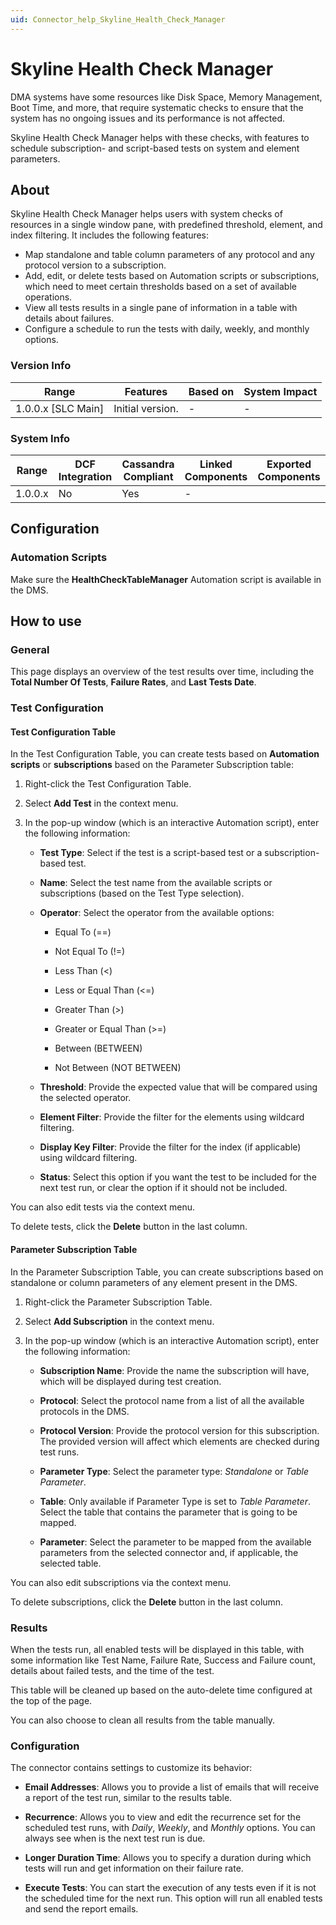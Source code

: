 ```yaml
---
uid: Connector_help_Skyline_Health_Check_Manager
---
```


# Skyline Health Check Manager

DMA systems have some resources like Disk Space, Memory Management, Boot Time, and more, that require systematic checks to ensure that the system has no ongoing issues and its performance is not affected.

Skyline Health Check Manager helps with these checks, with features to schedule subscription- and script-based tests on system and element parameters.

## About

Skyline Health Check Manager helps users with system checks of resources in a single window pane, with predefined threshold, element, and index filtering. It includes the following features:

- Map standalone and table column parameters of any protocol and any protocol version to a subscription.
- Add, edit, or delete tests based on Automation scripts or subscriptions, which need to meet certain thresholds based on a set of available operations.
- View all tests results in a single pane of information in a table with details about failures.
- Configure a schedule to run the tests with daily, weekly, and monthly options.

### Version Info

| Range              | Features         | Based on | System Impact |
|--------------------|------------------|----------|---------------|
| 1.0.0.x [SLC Main] | Initial version. | -        | -             |

### System Info

| Range   | DCF Integration | Cassandra Compliant | Linked Components | Exported Components |
|---------|-----------------|---------------------|-------------------|---------------------|
| 1.0.0.x | No              | Yes                 | -                 |                     |

## Configuration

### Automation Scripts

Make sure the **HealthCheckTableManager** Automation script is available in the DMS.

## How to use

### General

This page displays an overview of the test results over time, including the **Total Number Of Tests**, **Failure Rates**, and **Last Tests Date**.

### Test Configuration

#### Test Configuration Table

In the Test Configuration Table, you can create tests based on **Automation scripts** or **subscriptions** based on the Parameter Subscription table:

1. Right-click the Test Configuration Table.

1. Select **Add Test** in the context menu.

1. In the pop-up window (which is an interactive Automation script), enter the following information:

   - **Test Type**: Select if the test is a script-based test or a subscription-based test.

   - **Name**: Select the test name from the available scripts or subscriptions (based on the Test Type selection).

   - **Operator**: Select the operator from the available options:

     - Equal To (==)

     - Not Equal To (!=)

     - Less Than (<)

     - Less or Equal Than (<=)

     - Greater Than (>)

     - Greater or Equal Than (>=)

     - Between (BETWEEN)

     - Not Between (NOT BETWEEN)

   - **Threshold**: Provide the expected value that will be compared using the selected operator.

   - **Element Filter**: Provide the filter for the elements using wildcard filtering.

   - **Display Key Filter**: Provide the filter for the index (if applicable) using wildcard filtering.

   - **Status**: Select this option if you want the test to be included for the next test run, or clear the option if it should not be included.

You can also edit tests via the context menu.

To delete tests, click the **Delete** button in the last column.

#### Parameter Subscription Table

In the Parameter Subscription Table, you can create subscriptions based on standalone or column parameters of any element present in the DMS.

1. Right-click the Parameter Subscription Table.

1. Select **Add Subscription** in the context menu.

1. In the pop-up window (which is an interactive Automation script), enter the following information:

   - **Subscription Name**: Provide the name the subscription will have, which will be displayed during test creation.

   - **Protocol**: Select the protocol name from a list of all the available protocols in the DMS.

   - **Protocol Version**: Provide the protocol version for this subscription. The provided version will affect which elements are checked during test runs.

   - **Parameter Type**: Select the parameter type: *Standalone* or *Table Parameter*.

   - **Table**: Only available if Parameter Type is set to *Table Parameter*. Select the table that contains the parameter that is going to be mapped.

   - **Parameter**: Select the parameter to be mapped from the available parameters from the selected connector and, if applicable, the selected table.

You can also edit subscriptions via the context menu.

To delete subscriptions, click the **Delete** button in the last column.

### Results

When the tests run, all enabled tests will be displayed in this table, with some information like Test Name, Failure Rate, Success and Failure count, details about failed tests, and the time of the test.

This table will be cleaned up based on the auto-delete time configured at the top of the page.

You can also choose to clean all results from the table manually.

### Configuration

The connector contains settings to customize its behavior:

- **Email Addresses**: Allows you to provide a list of emails that will receive a report of the test run, similar to the results table.

- **Recurrence**: Allows you to view and edit the recurrence set for the scheduled test runs, with *Daily*, *Weekly*, and *Monthly* options. You can always see when is the next test run is due.

- **Longer Duration Time**: Allows you to specify a duration during which tests will run and get information on their failure rate.

- **Execute Tests**: You can start the execution of any tests even if it is not the scheduled time for the next run. This option will run all enabled tests and send the report emails.
